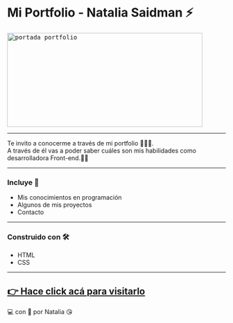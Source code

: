 # Mi Portfolio - Natalia Saidman ⚡️

<kbd><img src="https://user-images.githubusercontent.com/107443979/178328409-7a4ef8e9-6660-4aa9-ac92-fa7ca2b405bf.png" alt="portada portfolio" width="450" height="217"/></kbd>

---

Te invito a conocerme a través de mi portfolio 💁‍♀️🙌.    
A través de él vas a poder saber cuáles son mis habilidades como desarrolladora Front-end.👩‍💻   

---
### Incluye 📌
 - Mis conocimientos en programación 
 - Algunos de mis proyectos  
 - Contacto
 ---
 ### Construido con 🛠
- HTML
- CSS
---
[👉 Hace click acá para visitarlo](https://portfolio-pink-six-83.vercel.app/)
---
💻 con 💌 por Natalia 😘
    

